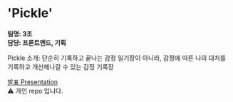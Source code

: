 # 'Pickle'
<b>팀명: 3조</b> <br/>
<b>담당: 프론트엔드, 기획 </b> <br/>

<p>Pickle 소개: 단순히 기록하고 끝나는 감정 일기장이 아니라, 감정에 따른 나의 대처를 기록하고 개선해나갈 수 있는 감정 기록장 </p>
<a href='https://github.com/user-attachments/files/17692350/-._.1.-.pdf'>발표 Presentation</a> </br>
⚠️ 개인 repo 입니다. 
